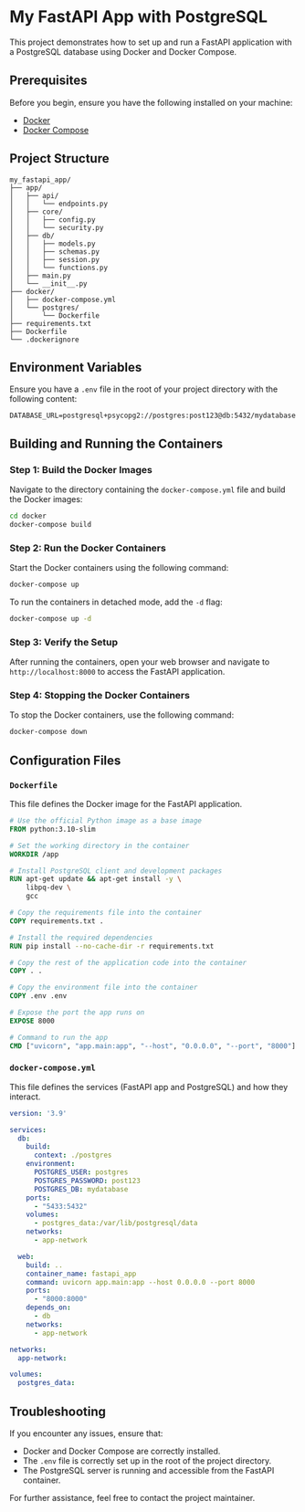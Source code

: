 # My FastAPI App with PostgreSQL

This project demonstrates how to set up and run a FastAPI application with a PostgreSQL database using Docker and Docker Compose.

## Prerequisites

Before you begin, ensure you have the following installed on your machine:

- [Docker](https://www.docker.com/get-started)
- [Docker Compose](https://docs.docker.com/compose/install/)

## Project Structure

```
my_fastapi_app/
├── app/
│   ├── api/
│   │   └── endpoints.py
│   ├── core/
│   │   ├── config.py
│   │   └── security.py
│   ├── db/
│   │   ├── models.py
│   │   ├── schemas.py
│   │   ├── session.py
│   │   └── functions.py
│   ├── main.py
│   └── __init__.py
├── docker/
│   ├── docker-compose.yml
│   └── postgres/
│       └── Dockerfile
├── requirements.txt
├── Dockerfile
└── .dockerignore
```

## Environment Variables

Ensure you have a `.env` file in the root of your project directory with the following content:

```
DATABASE_URL=postgresql+psycopg2://postgres:post123@db:5432/mydatabase
```

## Building and Running the Containers

### Step 1: Build the Docker Images

Navigate to the directory containing the `docker-compose.yml` file and build the Docker images:

```sh
cd docker
docker-compose build
```

### Step 2: Run the Docker Containers

Start the Docker containers using the following command:

```sh
docker-compose up
```

To run the containers in detached mode, add the `-d` flag:

```sh
docker-compose up -d
```

### Step 3: Verify the Setup

After running the containers, open your web browser and navigate to `http://localhost:8000` to access the FastAPI application.

### Step 4: Stopping the Docker Containers

To stop the Docker containers, use the following command:

```sh
docker-compose down
```

## Configuration Files

### `Dockerfile`

This file defines the Docker image for the FastAPI application.

```dockerfile
# Use the official Python image as a base image
FROM python:3.10-slim

# Set the working directory in the container
WORKDIR /app

# Install PostgreSQL client and development packages
RUN apt-get update && apt-get install -y \
    libpq-dev \
    gcc

# Copy the requirements file into the container
COPY requirements.txt .

# Install the required dependencies
RUN pip install --no-cache-dir -r requirements.txt

# Copy the rest of the application code into the container
COPY . .

# Copy the environment file into the container
COPY .env .env

# Expose the port the app runs on
EXPOSE 8000

# Command to run the app
CMD ["uvicorn", "app.main:app", "--host", "0.0.0.0", "--port", "8000"]
```

### `docker-compose.yml`

This file defines the services (FastAPI app and PostgreSQL) and how they interact.

```yaml
version: '3.9'

services:
  db:
    build:
      context: ./postgres
    environment:
      POSTGRES_USER: postgres
      POSTGRES_PASSWORD: post123
      POSTGRES_DB: mydatabase
    ports:
      - "5433:5432"
    volumes:
      - postgres_data:/var/lib/postgresql/data
    networks:
      - app-network

  web:
    build: ..
    container_name: fastapi_app
    command: uvicorn app.main:app --host 0.0.0.0 --port 8000
    ports:
      - "8000:8000"
    depends_on:
      - db
    networks:
      - app-network

networks:
  app-network:

volumes:
  postgres_data:
```

## Troubleshooting

If you encounter any issues, ensure that:
- Docker and Docker Compose are correctly installed.
- The `.env` file is correctly set up in the root of the project directory.
- The PostgreSQL server is running and accessible from the FastAPI container.

For further assistance, feel free to contact the project maintainer.

